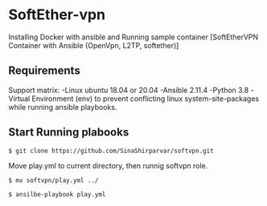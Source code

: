 SoftEther-vpn
=========

Installing Docker with ansible and Running sample container [SoftEtherVPN Container with Ansible (OpenVpn, L2TP, softether)]

Requirements
------------
Support matrix:
-Linux ubuntu 18.04 or 20.04
-Ansible 2.11.4
-Python 3.8
-Virtual Environment (env) to prevent conflicting linux system-site-packages while running ansible playbooks.

Start Running plabooks
---------------------
```
$ git clone https://github.com/SinaShirparvar/softvpn.git
```
Move play.yml to current directory, then runnig softvpn role.
```
$ mv softvpn/play.yml ../
```

```
$ ansilbe-playbook play.yml
```


